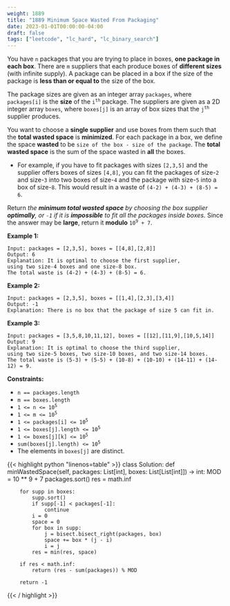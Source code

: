 ```yaml
---
weight: 1889
title: "1889 Minimum Space Wasted From Packaging"
date: 2023-01-01T00:00:00-04:00
draft: false
tags: ["leetcode", "lc_hard", "lc_binary_search"]
---
```


You have `n` packages that you are trying to place in boxes, **one package in each box**. There are `m` suppliers that each produce boxes of **different sizes** (with infinite supply). A package can be placed in a box if the size of the package is **less than or equal to** the size of the box.

The package sizes are given as an integer array `packages`, where `packages[i]` is the **size** of the <code>i<sup>th</sup></code> package. The suppliers are given as a 2D integer array `boxes`, where `boxes[j]` is an array of box sizes that the <code>j<sup>th</sup></code> supplier produces.

You want to choose a **single supplier** and use boxes from them such that the **total wasted space** is **minimized**. For each package in a box, we define the space **wasted** to be `size of the box - size of the package`. The **total wasted space** is the sum of the space wasted in **all** the boxes.

- For example, if you have to fit packages with sizes `[2,3,5]` and the supplier offers boxes of sizes `[4,8]`, you can fit the packages of size-`2` and size-`3` into two boxes of size-`4` and the package with size-`5` into a box of size-`8`. This would result in a waste of `(4-2) + (4-3) + (8-5) = 6`.

Return _the **minimum total wasted space** by choosing the box supplier **optimally**, or `-1` if it is **impossible** to fit all the packages inside boxes._ Since the answer may be **large**, return it **modulo** <code>10<sup>9</sup> + 7</code>.

**Example 1:**
```
Input: packages = [2,3,5], boxes = [[4,8],[2,8]]
Output: 6
Explanation: It is optimal to choose the first supplier,
using two size-4 boxes and one size-8 box.
The total waste is (4-2) + (4-3) + (8-5) = 6.
```
**Example 2:**
```
Input: packages = [2,3,5], boxes = [[1,4],[2,3],[3,4]]
Output: -1
Explanation: There is no box that the package of size 5 can fit in.
```
**Example 3:**
```
Input: packages = [3,5,8,10,11,12], boxes = [[12],[11,9],[10,5,14]]
Output: 9
Explanation: It is optimal to choose the third supplier,
using two size-5 boxes, two size-10 boxes, and two size-14 boxes.
The total waste is (5-3) + (5-5) + (10-8) + (10-10) + (14-11) + (14-12) = 9.
```

**Constraints:**
- `n == packages.length`
- `m == boxes.length`
- <code>1 <= n <= 10<sup>5</sup></code>
- <code>1 <= m <= 10<sup>5</sup></code>
- <code>1 <= packages[i] <= 10<sup>5</sup></code>
- <code>1 <= boxes[j].length <= 10<sup>5</sup></code>
- <code>1 <= boxes[j][k] <= 10<sup>5</sup></code>
- <code>sum(boxes[j].length) <= 10<sup>5</sup></code>
- The elements in `boxes[j]` are distinct.

<div class="tabs"></div>
<div class="tab-content">
<div id="python" class="lang">
{{< highlight python "linenos=table" >}}
class Solution:
    def minWastedSpace(self, packages: List[int], boxes: List[List[int]]) -> int:
        MOD = 10 ** 9 + 7
        packages.sort()
        res = math.inf

        for supp in boxes:
            supp.sort()
            if supp[-1] < packages[-1]:
                continue
            i = 0
            space = 0
            for box in supp:
                j = bisect.bisect_right(packages, box)
                space += box * (j - i)
                i = j
            res = min(res, space)
        
        if res < math.inf:
            return (res - sum(packages)) % MOD

        return -1
{{< / highlight >}}
</div>
</div>
